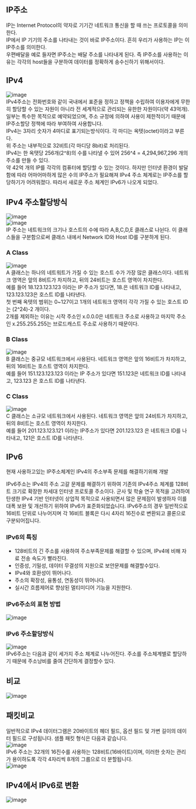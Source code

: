 ## IP주소  
IP는 Internet Protocol의 약자로 기기간 네트워크 통신을 할 때 쓰는 프로토콜을 의미한다.   
IP에서 IP 기기의 주소를 나타내는 것이 바로 IP주소이다. 흔히 우리가 사용하는 IP는 이 IP주소를 의미한다.   
우편배달을 예로 들자면 IP주소는 배달 주소를 나타내게 된다. 즉 IP주소를 사용하는 이유는 각각의 host들을 구분하여 데이터를 정확하게 송수신하기 위해서이다.  

## IPv4  
![image](https://github.com/NoRuTnT/practice/assets/114069644/0dd35d8c-0326-4ac9-be36-0aba8ae3c5a4)  
IPv4주소는 전화번호와 같이 국내에서 표준을 정하고 정책을 수립하여 이용자에게 무한히 할당할 수 있는 자원이 아니라 전 세계적으로 관리되는 유한한 자원이다(약 43억개).  
일부는 특수한 목적으로 예약되었으며, 주소 규정에 의하여 사용이 제한적이기 때문에 IP주소할당 정책에 따라 부여하여 사용합니다.  
IPv4는 3자리 숫자가 4마디로 표기되는방식이다. 각 마디는 옥텟(octet)이라고 부른다.  
위 주소는 내부적으로 32비트(각 마디당 8bit)로 처리된다.   
IPv4는 한 옥탯당 256개(2^8)의 수를 나타낼 수 있어 256^4 = 4,294,967,296 개의 주소를 만들 수 있다.   
약 42억 개의 IP를 각각의 컴퓨터에 할당할 수 있는 것이다. 하지만 인터넷 환경이 발달함에 따라 어마어마하게 많은 수의 IP주소가 필요해져 IPv4 주소 체계로는 IP주소를 할당하기가 어려워졌다.
따라서 새로운 주소 체계인 IPv6가 나오게 되었다.

## IPv4 주소할당방식
![image](https://github.com/NoRuTnT/practice/assets/114069644/7b4aa44d-ceb6-4546-8eda-9eff2c2cc1c2)  
![image](https://github.com/NoRuTnT/practice/assets/114069644/75a41962-1381-4610-8598-d42cacfd52a8)  
IP 주소는 네트워크의 크기나 호스트의 수에 따라 A,B,C,D,E 클래스로 나뉜다. 이 클래스들을 구분함으로써 클래스 내에서 Network ID와 Host ID를 구분하게 된다.  

### A Class    
![image](https://github.com/NoRuTnT/practice/assets/114069644/5e72a64e-adef-4a54-b046-8ccfa92306a2)  
A 클래스는 하나의 네트워트가 가질 수 있는 호스트 수가 가장 많은 클래스이다. 네트워크 영역은 앞의 8비트가 차지하고, 뒤의 24비트는 호스트 영역이 차지한다.   
예를 들어 18.123.123.123 이라는 IP 주소가 있다면, 18.은 네트워크 ID를 나타내고, 123.123.123은 호스트 ID를 나타낸다.    
첫 번째 옥텟의 범위는 0~127이고 1개의 네트워크 영역이 각각 가질 수 있는 호스트 ID는 (2^24)-2 개이다.    
2개를 제외하는 이유는 시작 주소인 x.0.0.0은 네트워크 주소로 사용하고 마지막 주소인 x.255.255.255는 브로드캐스트 주소로 사용하기 때문이다.   

### B Class   
![image](https://github.com/NoRuTnT/practice/assets/114069644/c9214999-21f4-47b4-8af3-cd63f365c1bc)    
B 클래스는 중규모 네트워크에서 사용된다. 네트워크 영역은 앞의 16비트가 차지하고, 뒤의 16비트는 호스트 영역이 차지한다.    
예를 들어 151.123.123.123 이라는 IP 주소가 있다면 151.123은 네트워크 ID를 나타내고, 123.123 은 호스트 ID를 나타낸다.   

### C Class 
![image](https://github.com/NoRuTnT/practice/assets/114069644/c2370fcc-6cee-4a96-9adf-0d96594231f9)    
C 클래스는 소규모 네트워크에서 사용된다. 네트워크 영역은 앞의 24비트가 차지하고, 뒤의 8비트는 호스트 영역이 차지한다.    
예를 들어 201.123.123.121 이라는 IP주소가 있다면 201.123.123 은 네트워크 ID를 나타내고, 121은 호스트 ID를 나타낸다.    




## IPv6
현재 사용하고있는 IP주소체계인 IPv4의 주소부족 문제를 해결하기위해 개발

IPv6주소는 IPv4의 주소 고갈 문제를 해결하기 위하여 기존의 IPv4주소 체계를 128비트 크기로 확장한 차세대 인터넷 프로토콜 주소이다.
군사 및 학술 연구 목적을 고려하여 탄생한 IPv4 기반 인터넷이 상업적 목적으로 사용되면서 많은 문제점이 발생하자 이를 대폭 보완 및 개선하기 위하여 IPv6가 표준화되었습니다.
IPv6주소의 경우 일반적으로 16비트 단위로 나누어지며 각 16비트 블록은 다시 4자리 16진수로 변환되고 콜론으로 구분되어집니다.
### IPv6의 특징
- 128비트의 긴 주소를 사용하여 주소부족문제를 해결할 수 있으며, IPv4에 비해 자료 전송 속도가 빨라진다.
- 인증성, 기밀성, 데이터 무결성의 지원으로 보안문제를 해결할수있다.
- IPv4와 호환성이 뛰어나다.
- 주소의 확장성, 융통성, 연동성이 뛰어나다.
- 실시간 흐름제어로 향상된 멀티미디어 기능을 지원한다.

### IPv6주소의 표현 방법
![image](https://github.com/NoRuTnT/practice/assets/114069644/55c38ee3-7a80-4a17-998f-c5dfeb1d3ffb)

### IPv6 주소할당방식
![image](https://github.com/NoRuTnT/practice/assets/114069644/64fd9161-e23d-4355-8df3-4f0c0752b876)  
IPv6주소는 다음과 같이 세가지 주소 체계로 나누어진다.
주소를 주소체계별로 할당하기 때문에 주소낭비를 줄여 간단하게 결정할수 있다.



## 비교
![image](https://github.com/NoRuTnT/practice/assets/114069644/4b89b959-2acb-401b-9efa-3cdc7cdd81d8)
## 패킷비교  
일반적으로 IPv4 데이터그램은 20바이트의 헤더 필드, 옵션 필드 및 가변 길이의 데이터 필드로 구성됩니다. 샘플 패킷 형식은 다음과 같습니다.  
![image](https://github.com/NoRuTnT/practice/assets/114069644/cce6aac4-5760-4cba-b38d-97915fcce4f2)    
IPv6 주소는 32개의 16진수를 사용하는 128비트(16바이트)이며, 이러한 숫자는 관리가 용이하도록 각각 4자리씩 8개의 그룹으로 더 분할됩니다.  
![image](https://github.com/NoRuTnT/practice/assets/114069644/588fc11f-2956-4346-862c-ad1143b14dd7)  

## IPv4에서 IPv6로 변환  
![image](https://github.com/NoRuTnT/practice/assets/114069644/e3b35b67-13bf-4004-8c95-8bfbfe57a8e1)  

